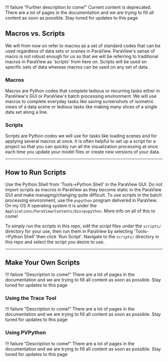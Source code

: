!!! failure "Further description to come!"
    Current content is deprecated. There are a lot of pages in the documentation and we are trying to fill all content as soon as possible. Stay tuned for updates to this page


## Macros vs. Scripts
<!--- TODO: we need more info here --->
We will from now on refer to macros as a set of standard codes that can be used regardless of data sets or scenes in ParaView. ParaView's sense of macro is not robust enough for us so that we will be referring to traditional macros in ParaView as 'scripts' from here on. Scripts will be used on specific sets of data whereas macros can be used on any set of data.

### Macros
Macros are Python codes that complete tedious or recurring tasks either in ParaView's GUI or ParaView's batch processing environment. We will use macros to complete everyday tasks like saving screenshots of isometric views of a data scene or tedious tasks like making many slices of a single data set along a line.

### Scripts
Scripts are Python codes we will use for tasks like loading scenes and for applying several macros at once. It is often helpful to set up a script for a project so that you can quickly run all the visualization processing at once each time you update your model files or create new versions of your data.


-------


## How to Run Scripts
Use the Python Shell from 'Tools->Python Shell' in the ParaView GUI. Do not import scripts as macros in ParaView as they become static in the ParaView GUI and make managing/changing quite difficult. To use scripts in the batch processing environment, use the `pvpython` program delivered in ParaView. On my OS X operating system it is under the `Applications/ParaView/Contents/bin/pvpython`. More info on all of this to come! <!-- TODO -->

To simply run the scripts in this repo, edit the script files under the `scripts/` directory for your use, then run them in ParaView by selecting 'Tools->Python Shell' then click 'Run Script'. Navigate to the `scripts/` directory in this repo and select the script you desire to use.


-------


## Make Your Own Scripts
!!! failure "Description to come!"
    There are a lot of pages in the documentation and we are trying to fill all content as soon as possible. Stay tuned for updates to this page
<!--- TODO --->

### Using the Trace Tool
<!--- TODO: how to make meaning of the trace output --->
!!! failure "Description to come!"
    There are a lot of pages in the documentation and we are trying to fill all content as soon as possible. Stay tuned for updates to this page

### Using PVPython
<!--- TODO: Batch processing --->
!!! failure "Description to come!"
    There are a lot of pages in the documentation and we are trying to fill all content as soon as possible. Stay tuned for updates to this page
